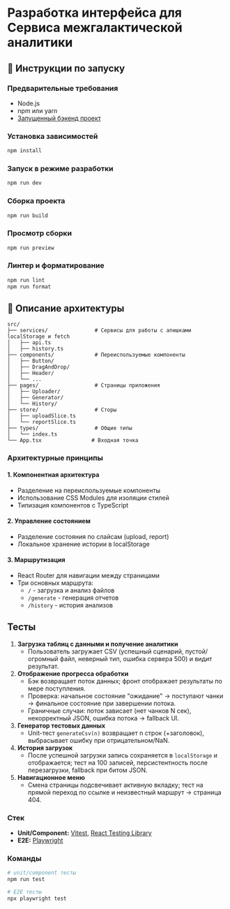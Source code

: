 # Разработка интерфейса для Сервиса межгалактической аналитики

## 🚀 Инструкции по запуску

### Предварительные требования

- Node.js
- npm или yarn
- [Запущенный бэкенд проект](https://github.com/etozhenerk/shri2025-back)

### Установка зависимостей

```bash
npm install
```

### Запуск в режиме разработки

```bash
npm run dev
```

### Сборка проекта

```bash
npm run build
```

### Просмотр сборки

```bash
npm run preview
```

### Линтер и форматирование

```bash
npm run lint
npm run format
```

## 🍰 Описание архитектуры

```
src/
├── services/               # Сервисы для работы с апишками localStorage и fetch
│   ├── api.ts            
│   ├── history.ts            
├── components/             # Переиспользуемые компоненты
│   ├── Button/            
│   ├── DragAndDrop/       
│   ├── Header/
│   └── ...                
├── pages/                  # Страницы приложения
│   ├── Uploader/          
│   ├── Generator/         
│   └── History/           
├── store/                  # Сторы
│   ├── uploadSlice.ts     
│   └── reportSlice.ts
├── types/                  # Общие типы
│   └── index.ts
└── App.tsx                # Входная точка
```

### Архитектурные принципы

#### 1. Компонентная архитектура

- Разделение на переиспользуемые компоненты
- Использование CSS Modules для изоляции стилей
- Типизация компонентов с TypeScript

#### 2. Управление состоянием

- Разделение состояния по слайсам (upload, report)
- Локальное хранение истории в localStorage

#### 3. Маршрутизация

- React Router для навигации между страницами
- Три основных маршрута:
  - `/` - загрузка и анализ файлов
  - `/generate` - генерация отчетов
  - `/history` - история анализов

## Тесты

1. **Загрузка таблиц с данными и получение аналитики**
   - Пользователь загружает CSV (успешный сценарий, пустой/огромный файл, неверный тип, ошибка сервера 500) и видит результат.
2. **Отображение прогресса обработки**
   - Бэк возвращает поток данных; фронт отображает результаты по мере поступления.
   - Проверка: начальное состояние "ожидание" → поступают чанки → финальное состояние при завершении потока.
   - Граничные случаи: поток зависает (нет чанков N сек), некорректный JSON, ошибка потока → fallback UI.
3. **Генератор тестовых данных**
   - Unit-тест `generateCsv(n)` возвращает n строк (+заголовок), выбрасывает ошибку при отрицательном/NaN.
4. **История загрузок**
   - После успешной загрузки запись сохраняется в `localStorage` и отображается; тест на 100 записей, персистентность после перезагрузки, fallback при битом JSON.
5. **Навигационное меню**
   - Смена страницы подсвечивает активную вкладку; тест на прямой переход по ссылке и неизвестный маршрут → страница 404.

### Стек
- **Unit/Component:** [Vitest](https://vitest.dev/), [React Testing Library](https://testing-library.com/docs/react-testing-library/intro/)
- **E2E:** [Playwright](https://playwright.dev/)

### Команды

```sh
# unit/component тесты
npm run test

# E2E тесты
npx playwright test
```